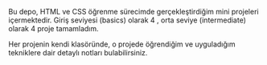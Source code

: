 Bu depo, HTML ve CSS öğrenme sürecimde gerçekleştirdiğim mini projeleri içermektedir. Giriş seviyesi (basics) olarak 4 , orta seviye (intermediate) olarak 4 proje tamamladım.   

Her projenin kendi klasöründe, o projede öğrendiğim ve uyguladığım tekniklere dair detaylı notları bulabilirsiniz.
